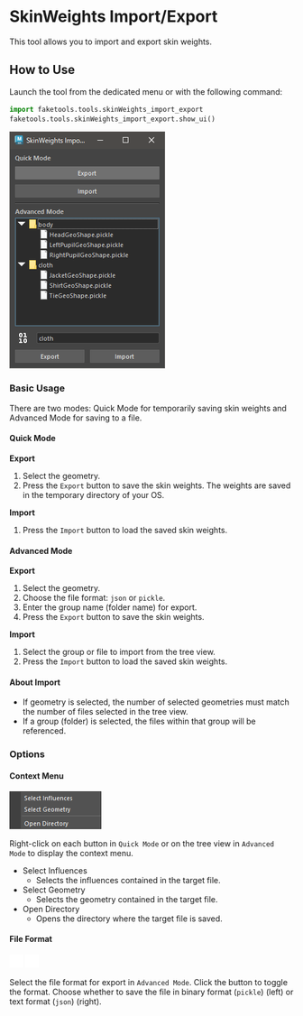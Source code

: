 # SkinWeights Import/Export

This tool allows you to import and export skin weights.

## How to Use

Launch the tool from the dedicated menu or with the following command:

```python
import faketools.tools.skinWeights_import_export
faketools.tools.skinWeights_import_export.show_ui()
```

![image001](images/skinWeights_import_export/image001.png)

### Basic Usage

There are two modes: Quick Mode for temporarily saving skin weights and Advanced Mode for saving to a file.

#### Quick Mode

**Export**

1. Select the geometry.
2. Press the `Export` button to save the skin weights. The weights are saved in the temporary directory of your OS.

**Import**

1. Press the `Import` button to load the saved skin weights.

#### Advanced Mode

**Export**

1. Select the geometry.
2. Choose the file format: `json` or `pickle`.
3. Enter the group name (folder name) for export.
4. Press the `Export` button to save the skin weights.

**Import**

1. Select the group or file to import from the tree view.
2. Press the `Import` button to load the saved skin weights.

#### About Import

- If geometry is selected, the number of selected geometries must match the number of files selected in the tree view.
- If a group (folder) is selected, the files within that group will be referenced.

### Options

#### Context Menu

![image004](images/skinWeights_import_export/image004.png)

Right-click on each button in `Quick Mode` or on the tree view in `Advanced Mode` to display the context menu.

- Select Influences
  - Selects the influences contained in the target file.
- Select Geometry
  - Selects the geometry contained in the target file.
- Open Directory
  - Opens the directory where the target file is saved.

#### File Format

![image002](images/skinWeights_import_export/image002.png) ![image003](images/skinWeights_import_export/image003.png)

Select the file format for export in `Advanced Mode`. Click the button to toggle the format.
Choose whether to save the file in binary format (`pickle`) (left) or text format (`json`) (right).
